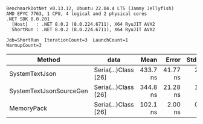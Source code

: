 ```

BenchmarkDotNet v0.13.12, Ubuntu 22.04.4 LTS (Jammy Jellyfish)
AMD EPYC 7763, 1 CPU, 4 logical and 2 physical cores
.NET SDK 8.0.201
  [Host]   : .NET 8.0.2 (8.0.224.6711), X64 RyuJIT AVX2
  ShortRun : .NET 8.0.2 (8.0.224.6711), X64 RyuJIT AVX2

Job=ShortRun  IterationCount=3  LaunchCount=1  
WarmupCount=3  

```
| Method                  | data                 | Mean     | Error    | StdDev  | Min      | Max      | Gen0   | Allocated |
|------------------------ |--------------------- |---------:|---------:|--------:|---------:|---------:|-------:|----------:|
| SystemTextJson          | Seria(...)Class [26] | 433.7 ns | 41.77 ns | 2.29 ns | 431.1 ns | 435.6 ns | 0.0038 |     328 B |
| SystemTextJsonSourceGen | Seria(...)Class [26] | 344.8 ns | 21.28 ns | 1.17 ns | 344.1 ns | 346.2 ns | 0.0043 |     368 B |
| MemoryPack              | Seria(...)Class [26] | 102.1 ns |  2.00 ns | 0.11 ns | 102.0 ns | 102.2 ns | 0.0014 |     128 B |
